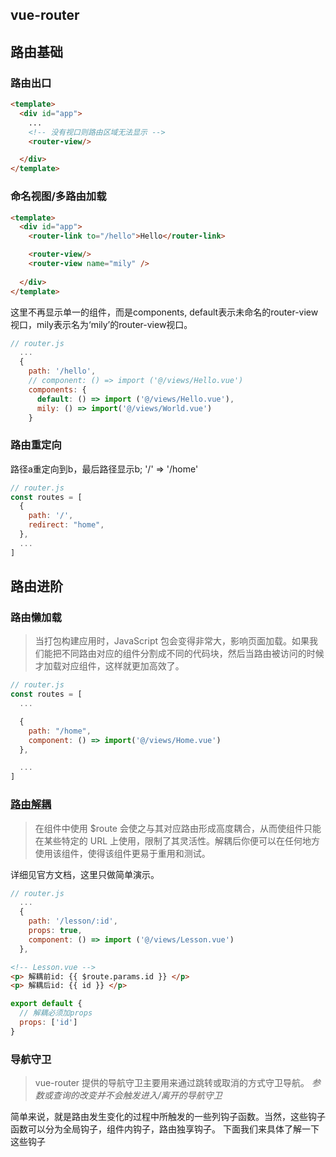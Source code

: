 
## vue-router

## 路由基础
### 路由出口
```html
<template>
  <div id="app">
    ...
    <!-- 没有视口则路由区域无法显示 -->
    <router-view/>

  </div>
</template>
```

### 命名视图/多路由加载
```html
<template>
  <div id="app">
    <router-link to="/hello">Hello</router-link>

    <router-view/>
    <router-view name="mily" />
    
  </div>
</template>
```
这里不再显示单一的组件，而是components, default表示未命名的router-view视口，mily表示名为‘mily’的router-view视口。
```js
// router.js
  ...
  {
    path: '/hello',
    // component: () => import ('@/views/Hello.vue') 
    components: {
      default: () => import ('@/views/Hello.vue'),
      mily: () => import('@/views/World.vue')
    }
```

### 路由重定向  
路径a重定向到b，最后路径显示b; '/' => '/home'
```js
// router.js
const routes = [
  {
    path: '/',
    redirect: "home",
  },
  ...
]
```  
## 路由进阶
### 路由懒加载
> 当打包构建应用时，JavaScript 包会变得非常大，影响页面加载。如果我们能把不同路由对应的组件分割成不同的代码块，然后当路由被访问的时候才加载对应组件，这样就更加高效了。
```js
// router.js
const routes = [
  ...

  {
    path: "/home",
    component: () => import('@/views/Home.vue')
  },

  ...
]
```
### [路由解耦](https://router.vuejs.org/zh/guide/essentials/passing-props.html#%E5%B8%83%E5%B0%94%E6%A8%A1%E5%BC%8F)
> 在组件中使用 $route 会使之与其对应路由形成高度耦合，从而使组件只能在某些特定的 URL 上使用，限制了其灵活性。解耦后你便可以在任何地方使用该组件，使得该组件更易于重用和测试。

详细见官方文档，这里只做简单演示。
```js
// router.js
  ...
  {
    path: '/lesson/:id',
    props: true, 
    component: () => import ('@/views/Lesson.vue') 
  },
```  
```html
<!-- Lesson.vue -->
<p> 解耦前id: {{ $route.params.id }} </p>
<p> 解耦后id: {{ id }} </p>
```
```js
export default {
  // 解耦必须加props
  props: ['id']
}
```  
### 导航守卫
> vue-router 提供的导航守卫主要用来通过跳转或取消的方式守卫导航。
*参数或查询的改变并不会触发进入/离开的导航守卫*   

简单来说，就是路由发生变化的过程中所触发的一些列钩子函数。当然，这些钩子函数可以分为全局钩子，组件内钩子，路由独享钩子。 下面我们来具体了解一下这些钩子

